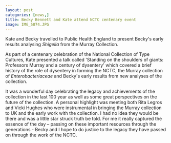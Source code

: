 ```yaml
---
layout: post
categories: [news,]
title: Becky Bennett and Kate attend NCTC centenary event 
image: IMG_5074.JPG
---
```


Kate and Becky travelled to Public Health England to present Becky's early results analysing *Shigella* from the Murray Collection. 

As part of a centenary celebration of the National Collection of Type Cultures, Kate presented a talk called 'Standing on the shoulders of giants: Professors Murray and a century of dysentery' which covered a brief history of the role of dysentery in forming the NCTC, the Murray collection of *Enterobacteriaceae* and Becky's early results from new analyses of the collection.

It was a wonderful day celebrating the legacy and achievements of the collection in the last 100 year as well as some great perspectives on the future of the collection. A personal highlight was meeting both Rita Legros and Vicki Hughes who were instrumental in bringing the Murray collection to UK and the early work with the collection. I had no idea they would be there and was a little star struck truth be told. For me it really captured the essence of the day – passing on these important resources through the generations - Becky and I hope to do justice to the legacy they have passed on through the work of the NCTC.
